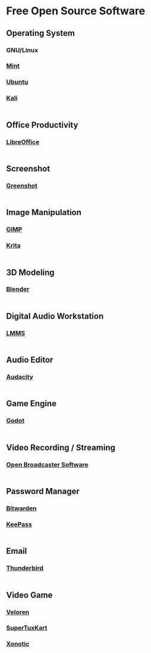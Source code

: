 # Free Open Source Software

## Operating System
### GNU/Linux
### [Mint](https://linuxmint.com/)
### [Ubuntu](https://ubuntu.com/)
### [Kali](https://www.kali.org/) <br /><br />

## Office Productivity
### [LibreOffice](https://www.libreoffice.org/) <br /><br />

## Screenshot
### [Greenshot](https://getgreenshot.org/) <br /><br />

## Image Manipulation
### [GIMP](https://www.gimp.org/)
### [Krita](https://krita.org/) <br /><br />

## 3D Modeling
### [Blender](https://www.blender.org/) <br /><br />

## Digital Audio Workstation
### [LMMS](https://lmms.io/) <br /><br />

## Audio Editor
### [Audacity](https://www.audacityteam.org/) <br /><br />

## Game Engine
### [Godot](https://godotengine.org/) <br /><br />

## Video Recording / Streaming
### [Open Broadcaster Software](https://obsproject.com/) <br /><br />

## Password Manager
### [Bitwarden](https://bitwarden.com/)
### [KeePass](https://keepass.info/) <br /><br />

## Email
### [Thunderbird](https://www.thunderbird.net/) <br /><br />

## Video Game
### [Veloren](https://veloren.net/)
### [SuperTuxKart](https://supertuxkart.net/Main_Page)
### [Xonotic](https://xonotic.org/) <br /><br />
